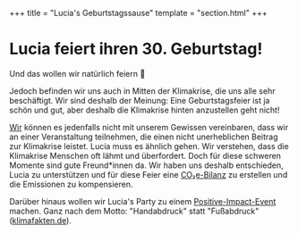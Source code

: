 +++
title = "Lucia's Geburtstagssause"
template = "section.html"
+++

# Lucia feiert ihren 30. Geburtstag!

Und das wollen wir natürlich feiern 🥳

Jedoch befinden wir uns auch in Mitten der Klimakrise, die uns alle sehr beschäftigt. Wir sind deshalb der Meinung: Eine Geburtstagsfeier ist ja schön und gut, aber deshalb die Klimakrise hinten anzustellen geht nicht!

[Wir](about) können es jedenfalls nicht mit unserem Gewissen vereinbaren, dass wir an einer Veranstaltung teilnehmen, die einen nicht unerheblichen Beitrag zur Klimakrise leistet. Lucia muss es ähnlich gehen. Wir verstehen, dass die Klimakrise Menschen oft lähmt und überfordert. Doch für diese schweren Momente sind gute Freund\*innen da. Wir haben uns deshalb entschieden, Lucia zu unterstützen und für diese Feier eine [CO₂e-Bilanz](bilanzierung) zu erstellen und die Emissionen zu kompensieren.

Darüber hinaus wollen wir Lucia's Party zu einem [Positive-Impact-Event](commitment) machen. Ganz nach dem Motto: "Handabdruck" statt "Fußabdruck" ([klimafakten.de](https://www.klimafakten.de/meldung/handabdruck-statt-fussabdruck-ein-konzept-fuer-mehr-optimismus-im-klimaschutz)).
